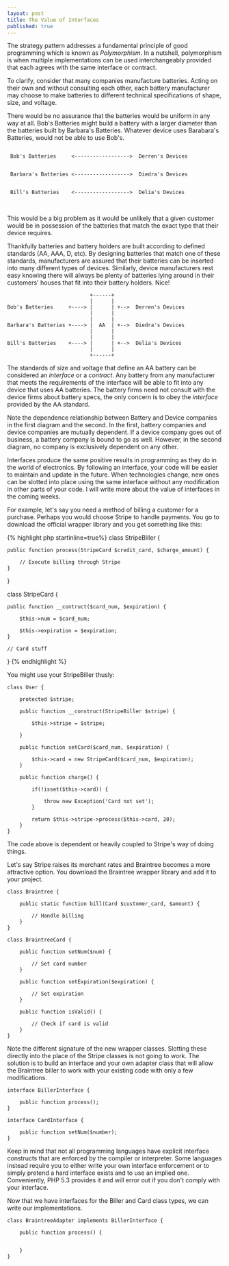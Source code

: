 ```yaml
---
layout: post
title: The Value of Interfaces
published: true
---
```

The strategy pattern addresses a fundamental principle of good programming which is known as *Polymorphism*. In a nutshell, polymorphism is when multiple implementations can be used interchangeably provided that each agrees with the same interface or contract.

To clarify, consider that many companies manufacture batteries. Acting on their own and without consulting each other, each battery manufacturer may choose to make batteries to different technical specifications of shape, size, and voltage. 

There would be no assurance that the batteries would be uniform in any way at all.
Bob's Batteries might build a battery with a larger diameter than the batteries built by Barbara's Batteries. Whatever device uses Barabara's Batteries, would not be able to use Bob's. 

	                                                               
	 Bob's Batteries     <------------------>  Derren's Devices   
	                                                               
	                                                               
	 Barbara's Batteries <------------------>  Diedra's Devices   
	                                                               
	                                                               
	 Bill's Batteries    <------------------>  Delia's Devices    
                                                               

This would be a big problem as it would be unlikely that a given customer would be in possession of the batteries that match the exact type that their device requires.

Thankfully batteries and battery holders are built according to defined standards (AA, AAA, D, etc). By designing batteries that match one of these standards, manufacturers are assured that their batteries can be inserted into many different types of devices. Similarly, device manufacturers rest easy knowing there will always be plenty of batteries lying around in their customers' houses that fit into their battery holders. Nice!

	                           +------+                       
	                           |      |                       
	Bob's Batteries     +----> |      | +-->  Derren's Devices
	                           |      |                       
	                           |      |                       
	Barbara's Batteries +----> |  AA  | +-->  Diedra's Devices
	                           |      |                       
	                           |      |                       
	Bill's Batteries    +----> |      | +-->  Delia's Devices 
	                           |      |                       
	                           +------+                       


The standards of size and voltage that define an AA battery can be considered an *interface* or a *contract*. Any battery from any manufacturer that meets the requirements of the interface will be able to fit into any device that uses AA batteries. The battery firms need not consult with the device firms about battery specs, the only concern is to obey the *interface* provided by the AA standard.

Note the dependence relationship between Battery and Device companies in the first diagram and the second. In the first, battery companies and device companies are mutually dependent. If a device company goes out of business, a battery company is bound to go as well. However, in the second diagram, no company is exclusively dependent on any other.

Interfaces produce the same positive results in programming as they do in the world of electronics. By following an interface, your code will be easier to maintain and update in the future. When technologies change, new ones can be slotted into place using the same interface without any modification in other parts of your code. I will write more about the value of interfaces in the coming weeks.

For example, let's say you need a method of billing a customer for a purchase. Perhaps you would choose Stripe to handle payments. You go to download the official wrapper library and you get something like this:

{% highlight php startinline=true%}
class StripeBiller {
	
	public function process(StripeCard $credit_card, $charge_amount) {
		
		// Execute billing through Stripe
	}
}

class StripeCard {
	
	public function __contruct($card_num, $expiration) {
	
		$this->num = $card_num;
		
		$this->expiration = $expiration;
	}
	
	// Card stuff
}
{% endhighlight %}

You might use your StripeBiller thusly:

```
class User {
	
	protected $stripe;
	
	public function __construct(StripeBiller $stripe) {
		
		$this->stripe = $stripe;
		
	}
	
	public function setCard($card_num, $expiration) {
		
		$this->card = new StripeCard($card_num, $expiration);
	}
	
	public function charge() {
		
		if(!isset($this->card)) {
			
			throw new Exception('Card not set');
		}
		
		return $this->stripe->process($this->card, 20);
	}
}
```
The code above is dependent or heavily coupled to Stripe's way of doing things.

Let's say Stripe raises its merchant rates and Braintree becomes a more attractive option. You download the Braintree wrapper library and add it to your project.

```
class Braintree {
	
	public static function bill(Card $customer_card, $amount) {
		
		// Handle billing
	}
}

class BraintreeCard {
	
	public function setNum($num) {
		
		// Set card number
	}
	
	public function setExpiration($expiration) {
	
		// Set expiration
	}
	
	public function isValid() {
		
		// Check if card is valid
	}
}
```

Note the different signature of the new wrapper classes. Slotting these directly into the place of the Stripe classes is not going to work. The solution is to build an interface and your own adapter class that will allow the Braintree biller to work with your existing code with only a few modifications. 

```
interface BillerInterface {
	
	public function process();
}

interface CardInterface {
	
	public function setNum($number);
}
```

Keep in mind that not all programming languages have explicit interface constructs that are enforced by the compiler or interpreter. Some languages instead require you to either write your own interface enforcement or to simply pretend a hard interface exists and to use an implied one. Conveniently, PHP 5.3 provides it and will error out if you don't comply with your interface.

Now that we have interfaces for the Biller and Card class types, we can write our implementations.

```
class BraintreeAdapter implements BillerInterface {

	public function process() {
		
		
	}
}



```